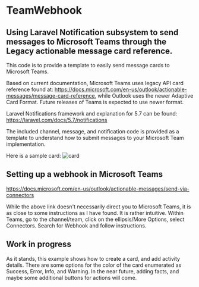 
# TeamWebhook
## Using Laravel Notification subsystem to send messages to Microsoft Teams through the Legacy actionable message card reference.

This code is to provide a template to easily send message cards to Microsoft Teams.

Based on current documentation, Microsoft Teams uses legacy API card reference found at: https://docs.microsoft.com/en-us/outlook/actionable-messages/message-card-reference, while Outlook uses the newer Adaptive Card Format. Future releases of Teams is expected to use newer format.

Laravel Notifications framework and explanation for 5.7 can be found: https://laravel.com/docs/5.7/notifications

The included channel, message, and notification code is provided as a template to understand how to submit messages to your Microsoft Team implementation.

Here is a sample card:
![card](https://user-images.githubusercontent.com/45673576/49627259-81f36e80-f9a3-11e8-8893-f7316cbc6297.PNG)

## Setting up a webhook in Microsoft Teams

https://docs.microsoft.com/en-us/outlook/actionable-messages/send-via-connectors

While the above link doesn't necessarily direct you to Microsoft Teams, it is as close to some instructions as I have found. It is rather intuitive. Within Teams, go to the channel/team, click on the ellipsis/More Options, select Connectors. Search for Webhook and follow instructions.

## Work in progress
As it stands, this example shows how to create a card, and add activity details. There are some options for the color of the card enumerated as Success, Error, Info, and Warning. In the near future, adding facts, and maybe some additional buttons for actions will come.

